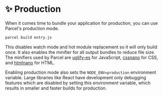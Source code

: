 # ✨ Production

When it comes time to bundle your application for production, you can use Parcel's production mode.

```bash
parcel build entry.js
```

This disables watch mode and hot module replacement so it will only build once. It also enables the minifier for all output bundles to reduce file size. The minifiers used by Parcel are [uglify-es](https://github.com/mishoo/UglifyJS2/tree/harmony) for JavaScript, [cssnano](http://cssnano.co) for CSS, and [htmlnano](https://github.com/posthtml/htmlnano) for HTML.

Enabling production mode also sets the `NODE_ENV=production` environment variable. Large libraries like React have development only debugging features which are disabled by setting this environment variable, which results in smaller and faster builds for production.